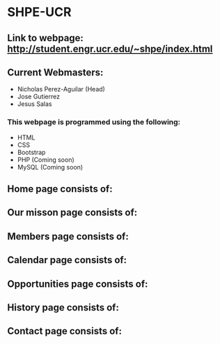 
# SHPE-UCR

## Link to webpage: http://student.engr.ucr.edu/~shpe/index.html

## Current Webmasters:
* Nicholas Perez-Aguilar (Head)
* Jose Gutierrez
* Jesus Salas

### This webpage is programmed using the following:
* HTML
* CSS
* Bootstrap
* PHP (Coming soon)
* MySQL (Coming soon)


## Home page consists of:


## Our misson page consists of:


## Members page consists of:


## Calendar page consists of:


## Opportunities page consists of:


## History page consists of:


## Contact page consists of:


